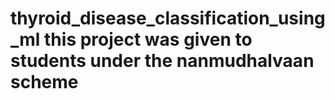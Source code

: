 # thyroid_disease_classification_using_ml this project was given to students under the nanmudhalvaan scheme 
